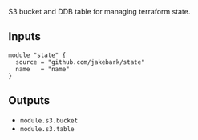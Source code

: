 S3 bucket and DDB table for managing terraform state.

## Inputs

```hcl
module "state" {
  source = "github.com/jakebark/state"
  name   = "name"
}
```

## Outputs

- `module.s3.bucket`
- `module.s3.table` 
